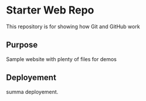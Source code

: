 # Starter Web Repo

This repository is for showing how Git and GitHub work

## Purpose

Sample website with plenty of files for demos

## Deployement

summa deployement.